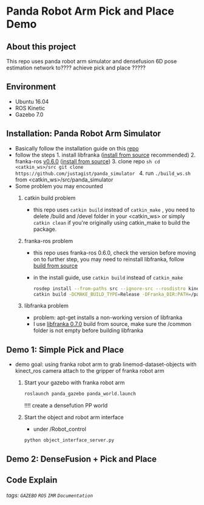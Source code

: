 Panda Robot Arm Pick and Place Demo
===

## About this project

This repo uses panda robot arm simulator and densefusion 6D pose estimation network to???? achieve pick and place ?????

## Environment
-    Ubuntu 16.04
-    ROS Kinetic
-    Gazebo 7.0
## Installation: Panda Robot Arm Simulator 
-    Basically follow the installation guide on this [repo](https://github.com/justagist/panda_simulator)
-    follow the steps
    1.  install libfranka ([install from source](https://frankaemika.github.io/docs/installation_linux.html#building-from-source) recommended)
    2.  franka-ros [v0.6.0](https://github.com/frankaemika/franka_ros/commit/49e5ac1055e332581b4520a1bd9ac8aaf4580fb1) ([install from source](https://frankaemika.github.io/docs/installation_linux.html#building-from-source))
    3.  clone repo
    ```sh
    cd <catkin_ws>/src
    git clone https://github.com/justagist/panda_simulator
    ```
    4.  run `./build_ws.sh` from <catkin_ws>/src/panda_simulator
- Some problem you may encounted
    1. catkin build problem 
    
        - this repo uses `catkin build` instead of `catkin_make` , you need to delete /build and /devel folder in your <catkin_ws> or simply `catkin clean` if you're originally using catkin_make to build the package.
    2. franka-ros problem

        - this repo uses franka-ros 0.6.0, check the version before moving on to further step, you may need to reinstall libfranka, follow [build from source](https://frankaemika.github.io/docs/installation_linux.html#building-the-ros-packages)
        - in the install guide,  use `catkin build` instead of `catkin_make`
        
            ```sh
            rosdep install --from-paths src --ignore-src --rosdistro kinetic -y --skip-keys libfranka
            catkin build -DCMAKE_BUILD_TYPE=Release -DFranka_DIR:PATH=/path/to/libfranka/build
            ```
    3. libfranka problem
        - problem: apt-get installs a non-working version of libfranka
        - I use [libfranka 0.7.0](https://github.com/frankaemika/libfranka) build from source, make sure the /common folder is not empty before building libfranka
        
## Demo 1: Simple Pick and Place
- demo goal: using franka robot arm to grab linemod-dataset-objects with kinect_ros camera attach to the gripper of franka robot arm
    1. Start your gazebo with franka robot arm
    	```sh
    	roslaunch panda_gazebo panda_world.launch
    	```
        !!!! create a densefution PP world
        
    2. Start the object and robot arm interface
        - under /Robot_control    
        ```sh
    	python object_interface_server.py
    	```
    
## Demo 2: DenseFusion + Pick and Place 
## Code Explain


###### tags: `GAZEBO` `ROS` `IMR` `Documentation`
